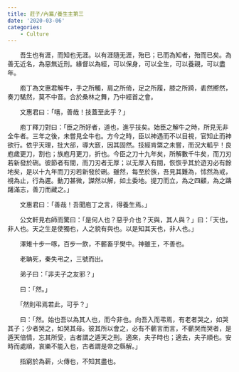 ```yaml
---
title: 莊子/內篇/養生主第三
date: '2020-03-06'
categories: 
    - Culture
---
```


　　吾生也有涯，而知也无涯。以有涯隨无涯，殆已；已而為知者，殆而已矣。為善无近名，為惡無近刑。緣督以為經，可以保身，可以全生，可以養親，可以盡年。

　　庖丁為文惠君解牛，手之所觸，肩之所倚，足之所履，膝之所踦，砉然嚮然，奏刀騞然，莫不中音。合於桑林之舞，乃中經首之會。

　　文惠君曰：「嘻，善哉！技蓋至此乎？」

　　庖丁釋刀對曰：「臣之所好者，道也，進乎技矣。始臣之解牛之時，所見无非全牛者。三年之後，未嘗見全牛也。方今之時，臣以神遇而不以目視，官知止而神欲行。依乎天理，批大郤，導大窾，因其固然。技經肯綮之未嘗，而況大軱乎！良庖歲更刀，割也；族庖月更刀，折也。今臣之刀十九年矣，所解數千牛矣，而刀刃若新發於硎。彼節者有間，而刀刃者无厚；以无厚入有間，恢恢乎其於遊刃必有餘地矣，是以十九年而刀刃若新發於硎。雖然，每至於族，吾見其難為，怵然為戒，視為止，行為遲。動刀甚微，謋然以解，如土委地。提刀而立，為之四顧，為之躊躇滿志，善刀而藏之。」

　　文惠君曰：「善哉！吾聞庖丁之言，得養生焉。」

　　公文軒見右師而驚曰：「是何人也？惡乎介也？天與，其人與？」曰：「天也，非人也。天之生是使獨也，人之貌有與也。以是知其天也，非人也。」

　　澤雉十步一啄，百步一飲，不蘄畜乎樊中。神雖王，不善也。

　　老聃死，秦失弔之，三號而出。

　　弟子曰：「非夫子之友邪？」

　　曰：「然。」

　　「然則弔焉若此，可乎？」

　　曰：「然。始也吾以為其人也，而今非也。向吾入而弔焉，有老者哭之，如哭其子；少者哭之，如哭其母。彼其所以會之，必有不蘄言而言，不蘄哭而哭者，是遁天倍情，忘其所受，古者謂之遁天之刑。適來，夫子時也；適去，夫子順也。安時而處順，哀樂不能入也，古者謂是帝之縣解。」

　　指窮於為薪，火傳也，不知其盡也。